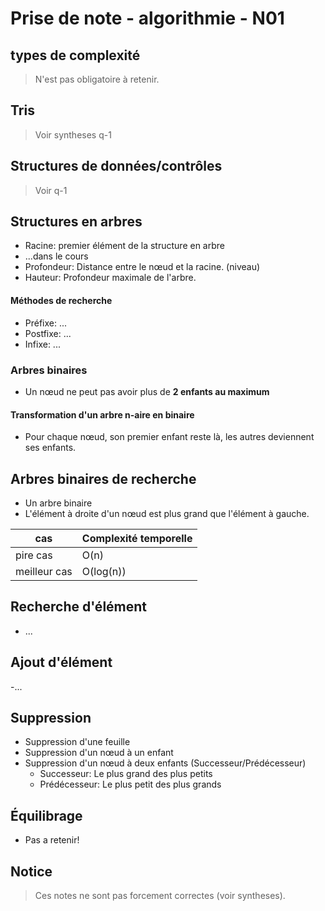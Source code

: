 # Prise de note - algorithmie - N01

## types de complexité
> N'est pas obligatoire à retenir.

## Tris
> Voir syntheses q-1

## Structures de données/contrôles
> Voir q-1

## Structures en arbres
- Racine: premier élément de la structure en arbre
- ...dans le cours
- Profondeur: Distance entre le nœud et la racine. (niveau)
- Hauteur: Profondeur maximale de l'arbre.

#### Méthodes de recherche
- Préfixe: ...
- Postfixe: ...
- Infixe: ...

### Arbres binaires
- Un nœud ne peut pas avoir plus de **2 enfants au maximum**

#### Transformation d'un arbre n-aire en binaire
- Pour chaque nœud, son premier enfant reste là, les autres deviennent ses enfants.

## Arbres binaires de recherche
- Un arbre binaire
- L'élément à droite d'un nœud est plus grand que l'élément à gauche.

| cas          | Complexité temporelle |
| ------------ | --------------------- |
| pire cas     | O(n)                  |
| meilleur cas | O(log(n))             |

## Recherche d'élément
- ...

## Ajout d'élément
-...

## Suppression
- Suppression d'une feuille
- Suppression d'un nœud à un enfant
- Suppression d'un nœud à deux enfants (Successeur/Prédécesseur)
    - Successeur: Le plus grand des plus petits
    - Prédécesseur: Le plus petit des plus grands

## Équilibrage
- Pas a retenir!

## Notice

> Ces notes ne sont pas forcement correctes (voir syntheses).